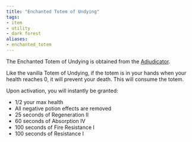 ```yaml
---
title: "Enchanted Totem of Undying"
tags:
- item
- utility
- dark forest
aliases:
- enchanted_totem
---
```


The Enchanted Totem of Undying is obtained from the [Adjudicator](notes/imob/adjudicator).

Like the vanilla Totem of Undying, if the totem is in your hands when your health reaches 0, it will prevent your death. This will consume the totem.  

Upon activation, you will instantly be granted:
- 1/2 your max health
- All negative potion effects are removed
- 25 seconds of Regeneration II
- 60 seconds of Absorption IV
- 100 seconds of Fire Resistance I
- 100 seconds of Resistance I

